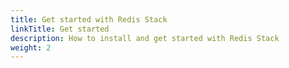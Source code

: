 ```yaml
---
title: Get started with Redis Stack
linkTitle: Get started
description: How to install and get started with Redis Stack
weight: 2
---
```


